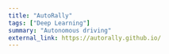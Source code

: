 ```yaml
---
title: "AutoRally"
tags: ["Deep Learning"]
summary: "Autonomous driving"
external_link: https://autorally.github.io/
---
```

